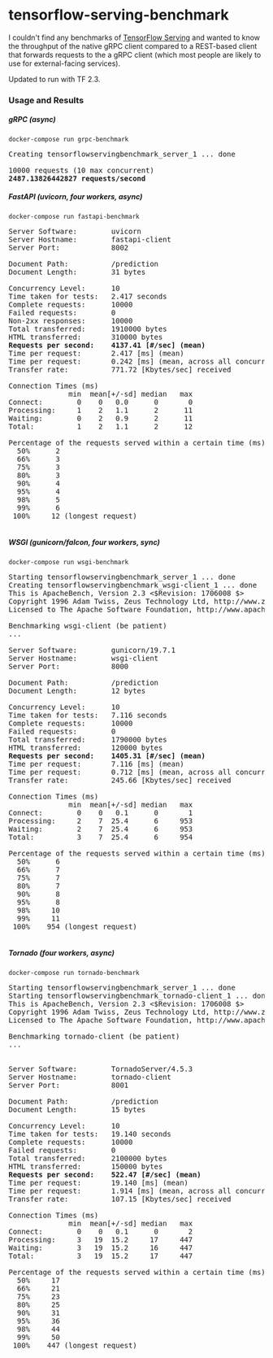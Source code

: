 # tensorflow-serving-benchmark
I couldn't find any benchmarks of [TensorFlow Serving](https://github.com/tensorflow/serving)
and wanted to know the throughput of the native gRPC client compared to a REST-based
client that forwards requests to the a gRPC client (which most people are likely
to use for external-facing services).

Updated to run with TF 2.3.

### Usage and Results
##### gRPC (async)
`docker-compose run grpc-benchmark`
<pre>
Creating tensorflowservingbenchmark_server_1 ... done

10000 requests (10 max concurrent)
<b>2487.13826442827 requests/second</b>
</pre>

##### FastAPI (uvicorn, four workers, async)
`docker-compose run fastapi-benchmark`
<pre>
Server Software:        uvicorn
Server Hostname:        fastapi-client
Server Port:            8002

Document Path:          /prediction
Document Length:        31 bytes

Concurrency Level:      10
Time taken for tests:   2.417 seconds
Complete requests:      10000
Failed requests:        0
Non-2xx responses:      10000
Total transferred:      1910000 bytes
HTML transferred:       310000 bytes
<b>Requests per second:    4137.41 [#/sec] (mean)</b>
Time per request:       2.417 [ms] (mean)
Time per request:       0.242 [ms] (mean, across all concurrent requests)
Transfer rate:          771.72 [Kbytes/sec] received

Connection Times (ms)
              min  mean[+/-sd] median   max
Connect:        0    0   0.0      0       0
Processing:     1    2   1.1      2      11
Waiting:        0    2   0.9      2      11
Total:          1    2   1.1      2      12

Percentage of the requests served within a certain time (ms)
  50%      2
  66%      3
  75%      3
  80%      3
  90%      4
  95%      4
  98%      5
  99%      6
 100%     12 (longest request)
 </pre>

##### WSGI (gunicorn/falcon, four workers, sync)
`docker-compose run wsgi-benchmark`
<pre>
Starting tensorflowservingbenchmark_server_1 ... done
Creating tensorflowservingbenchmark_wsgi-client_1 ... done
This is ApacheBench, Version 2.3 <$Revision: 1706008 $>
Copyright 1996 Adam Twiss, Zeus Technology Ltd, http://www.zeustech.net/
Licensed to The Apache Software Foundation, http://www.apache.org/

Benchmarking wsgi-client (be patient)
...

Server Software:        gunicorn/19.7.1
Server Hostname:        wsgi-client
Server Port:            8000

Document Path:          /prediction
Document Length:        12 bytes

Concurrency Level:      10
Time taken for tests:   7.116 seconds
Complete requests:      10000
Failed requests:        0
Total transferred:      1790000 bytes
HTML transferred:       120000 bytes
<b>Requests per second:    1405.31 [#/sec] (mean)</b>
Time per request:       7.116 [ms] (mean)
Time per request:       0.712 [ms] (mean, across all concurrent requests)
Transfer rate:          245.66 [Kbytes/sec] received

Connection Times (ms)
              min  mean[+/-sd] median   max
Connect:        0    0   0.1      0       1
Processing:     2    7  25.4      6     953
Waiting:        2    7  25.4      6     953
Total:          3    7  25.4      6     954

Percentage of the requests served within a certain time (ms)
  50%      6
  66%      7
  75%      7
  80%      7
  90%      8
  95%      8
  98%     10
  99%     11
 100%    954 (longest request)
 </pre>

##### Tornado (four workers, async)
`docker-compose run tornado-benchmark`
<pre>
Starting tensorflowservingbenchmark_server_1 ... done
Starting tensorflowservingbenchmark_tornado-client_1 ... done
This is ApacheBench, Version 2.3 <$Revision: 1706008 $>
Copyright 1996 Adam Twiss, Zeus Technology Ltd, http://www.zeustech.net/
Licensed to The Apache Software Foundation, http://www.apache.org/

Benchmarking tornado-client (be patient)
...


Server Software:        TornadoServer/4.5.3
Server Hostname:        tornado-client
Server Port:            8001

Document Path:          /prediction
Document Length:        15 bytes

Concurrency Level:      10
Time taken for tests:   19.140 seconds
Complete requests:      10000
Failed requests:        0
Total transferred:      2100000 bytes
HTML transferred:       150000 bytes
<b>Requests per second:    522.47 [#/sec] (mean)</b>
Time per request:       19.140 [ms] (mean)
Time per request:       1.914 [ms] (mean, across all concurrent requests)
Transfer rate:          107.15 [Kbytes/sec] received

Connection Times (ms)
              min  mean[+/-sd] median   max
Connect:        0    0   0.1      0       2
Processing:     3   19  15.2     17     447
Waiting:        3   19  15.2     16     447
Total:          3   19  15.2     17     447

Percentage of the requests served within a certain time (ms)
  50%     17
  66%     21
  75%     23
  80%     25
  90%     31
  95%     36
  98%     44
  99%     50
 100%    447 (longest request)
 </pre>
